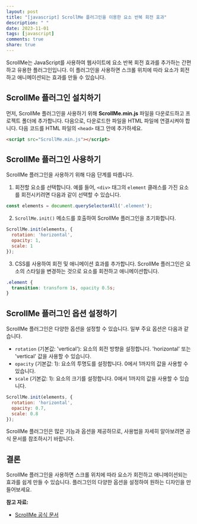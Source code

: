 ```yaml
---
layout: post
title: "[javascript] ScrollMe 플러그인을 이용한 요소 반복 회전 효과"
description: " "
date: 2023-11-01
tags: [javascript]
comments: true
share: true
---
```


ScrollMe는 JavaScript를 사용하여 웹사이트에 요소 반복 회전 효과를 추가하는 간편하고 유용한 플러그인입니다. 이 플러그인을 사용하면 스크롤 위치에 따라 요소가 회전하고 애니메이션되는 효과를 만들 수 있습니다.

## ScrollMe 플러그인 설치하기

먼저, ScrollMe 플러그인을 사용하기 위해 **ScrollMe.min.js** 파일을 다운로드하고 프로젝트 폴더에 추가합니다. 다음으로, 다운로드한 파일을 HTML 파일에 연결시켜야 합니다. 다음 코드를 HTML 파일의 `<head>` 태그 안에 추가하세요.

```html
<script src="ScrollMe.min.js"></script>
```

## ScrollMe 플러그인 사용하기

ScrollMe 플러그인을 사용하기 위해 다음 단계를 따릅니다.

1. 회전할 요소를 선택합니다. 예를 들어, `<div>` 태그의 `element` 클래스를 가진 요소를 회전시키려면 다음과 같이 선택할 수 있습니다.

```javascript
const elements = document.querySelectorAll('.element');
```

2. `ScrollMe.init()` 메소드를 호출하여 ScrollMe 플러그인을 초기화합니다.

```javascript
ScrollMe.init(elements, {
  rotation: 'horizontal',
  opacity: 1,
  scale: 1
});
```

3. CSS를 사용하여 회전 및 애니메이션 효과를 추가합니다. ScrollMe 플러그인은 요소의 스타일을 변경하는 것으로 요소를 회전하고 애니메이션합니다.

```css
.element {
  transition: transform 1s, opacity 0.5s;
}
```

## ScrollMe 플러그인 옵션 설정하기

ScrollMe 플러그인은 다양한 옵션을 설정할 수 있습니다. 일부 주요 옵션은 다음과 같습니다.

- `rotation` (기본값: 'vertical'): 요소의 회전 방향을 설정합니다. 'horizontal' 또는 'vertical' 값을 사용할 수 있습니다.
- `opacity` (기본값: 1): 요소의 투명도를 설정합니다. 0에서 1까지의 값을 사용할 수 있습니다.
- `scale` (기본값: 1): 요소의 크기를 설정합니다. 0에서 1까지의 값을 사용할 수 있습니다.

```javascript
ScrollMe.init(elements, {
  rotation: 'horizontal',
  opacity: 0.7,
  scale: 0.8
});
```

ScrollMe 플러그인은 많은 기능과 옵션을 제공하므로, 사용법을 자세히 알아보려면 공식 문서를 참조하시기 바랍니다.

## 결론

ScrollMe 플러그인을 사용하면 스크롤 위치에 따라 요소가 회전하고 애니메이션되는 효과를 쉽게 만들 수 있습니다. 플러그인의 다양한 옵션을 설정하여 원하는 디자인을 만들어보세요.

**참고 자료:**

- [ScrollMe 공식 문서](https://scrollme.nckprsn.com/)